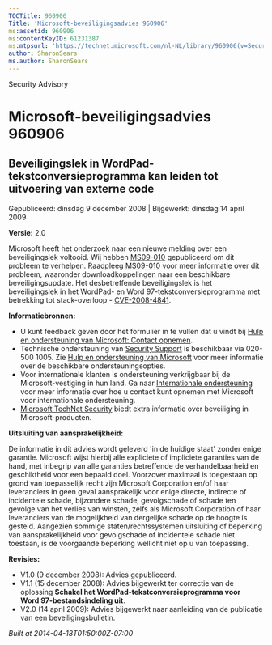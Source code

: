 ```yaml
---
TOCTitle: 960906
Title: 'Microsoft-beveiligingsadvies 960906'
ms:assetid: 960906
ms:contentKeyID: 61231387
ms:mtpsurl: 'https://technet.microsoft.com/nl-NL/library/960906(v=Security.10)'
author: SharonSears
ms.author: SharonSears
---
```


Security Advisory

Microsoft-beveiligingsadvies 960906
===================================

Beveiligingslek in WordPad-tekstconversieprogramma kan leiden tot uitvoering van externe code
---------------------------------------------------------------------------------------------

Gepubliceerd: dinsdag 9 december 2008 | Bijgewerkt: dinsdag 14 april 2009

**Versie:** 2.0

Microsoft heeft het onderzoek naar een nieuwe melding over een beveiligingslek voltooid. Wij hebben [MS09-010](http://technet.microsoft.com/security/bulletin/ms09-010) gepubliceerd om dit probleem te verhelpen. Raadpleeg [MS09-010](http://technet.microsoft.com/security/bulletin/ms09-010) voor meer informatie over dit probleem, waaronder downloadkoppelingen naar een beschikbare beveiligingsupdate. Het desbetreffende beveiligingslek is het beveiligingslek in het WordPad- en Word 97-tekstconversieprogramma met betrekking tot stack-overloop - [CVE-2008-4841](http://www.cve.mitre.org/cgi-bin/cvename.cgi?name=cve-2008-4841).

**Informatiebronnen:**

-   U kunt feedback geven door het formulier in te vullen dat u vindt bij [Hulp en ondersteuning van Microsoft: Contact opnemen](https://support.microsoft.com/common/survey.aspx?scid=sw;en;1257&amp;showpage=1&amp;ws=technet&amp;sd=tech).
-   Technische ondersteuning van [Security Support](http://support.microsoft.com/?ln=nl) is beschikbaar via 020-500 1005. Zie [Hulp en ondersteuning van Microsoft](http://support.microsoft.com/) voor meer informatie over de beschikbare ondersteuningsopties.
-   Voor internationale klanten is ondersteuning verkrijgbaar bij de Microsoft-vestiging in hun land. Ga naar [Internationale ondersteuning](http://go.microsoft.com/fwlink/?linkid=21155) voor meer informatie over hoe u contact kunt opnemen met Microsoft voor internationale ondersteuning.
-   [Microsoft TechNet Security](http://go.microsoft.com/fwlink/?linkid=21132) biedt extra informatie over beveiliging in Microsoft-producten.

**Uitsluiting van aansprakelijkheid:**

De informatie in dit advies wordt geleverd 'in de huidige staat' zonder enige garantie. Microsoft wijst hierbij alle expliciete of impliciete garanties van de hand, met inbegrip van alle garanties betreffende de verhandelbaarheid en geschiktheid voor een bepaald doel. Voorzover maximaal is toegestaan op grond van toepasselijk recht zijn Microsoft Corporation en/of haar leveranciers in geen geval aansprakelijk voor enige directe, indirecte of incidentele schade, bijzondere schade, gevolgschade of schade ten gevolge van het verlies van winsten, zelfs als Microsoft Corporation of haar leveranciers van de mogelijkheid van dergelijke schade op de hoogte is gesteld. Aangezien sommige staten/rechtssystemen uitsluiting of beperking van aansprakelijkheid voor gevolgschade of incidentele schade niet toestaan, is de voorgaande beperking wellicht niet op u van toepassing.

**Revisies:**

-   V1.0 (9 december 2008): Advies gepubliceerd.
-   V1.1 (15 december 2008): Advies bijgewerkt ter correctie van de oplossing **Schakel het WordPad-tekstconversieprogramma voor Word 97-bestandsindeling uit**.
-   V2.0 (14 april 2009): Advies bijgewerkt naar aanleiding van de publicatie van een beveiligingsbulletin.

*Built at 2014-04-18T01:50:00Z-07:00*
